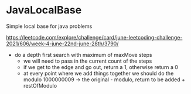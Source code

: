 # JavaLocalBase
 Simple local base for java problems

https://leetcode.com/explore/challenge/card/june-leetcoding-challenge-2021/606/week-4-june-22nd-june-28th/3790/

- do a depth first search with maximum of maxMove steps
    - we will need to pass in the current count of the steps
    - if we get to the edge and go out, return a 1, otherwise return a 0
    - at every point where we add things together we should do the modulo 1000000009 -> the original - modulo, return to be added + restOfModulo
